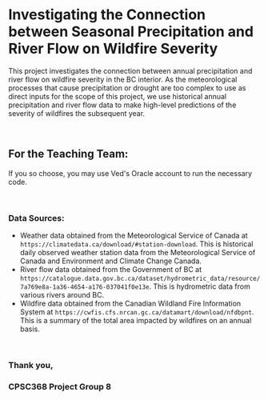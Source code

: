 # Investigating the Connection between Seasonal Precipitation and River Flow on Wildfire Severity

This project investigates the connection between annual precipitation and river flow on wildfire severity in the BC interior. As the meteorological processes that cause precipitation or drought are too complex to use as direct inputs for the scope of this project, we use historical annual precipitation and river flow data to make high-level predictions of the severity of wildfires the subsequent year.

<br>

## For the Teaching Team:

If you so choose, you may use Ved's Oracle account to run the necessary code.   

<br>

### Data Sources:
  - Weather data obtained from the Meteorological Service of Canada at `https://climatedata.ca/download/#station-download`. This is historical daily observed weather station data from the Meteorological Service of Canada and Environment and Climate Change Canada.
  - River flow data obtained from the Government of BC at `https://catalogue.data.gov.bc.ca/dataset/hydrometric_data/resource/7a769e8a-1a36-4654-a176-037041f0e13e`. This is hydrometric data from various rivers around BC.
  - Wildfire data obtained from the Canadian Wildland Fire Information System at `https://cwfis.cfs.nrcan.gc.ca/datamart/download/nfdbpnt`. This is a summary of the total area impacted by wildfires on an annual basis.

<br>
    
### Thank you,
### CPSC368 Project Group 8
